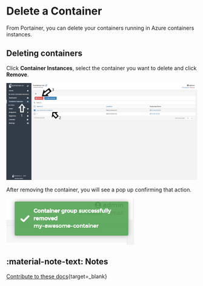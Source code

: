 # Delete a Container

From Portainer, you can delete your containers running in Azure containers instances.

## Deleting containers

Click <b>Container Instances</b>, select the container you want to delete and click <b>Remove</b>.

![delete](assets/delete-1.png)

After removing the container, you will see a pop up confirming that action. 

![delete](assets/delete-2.png)

## :material-note-text: Notes

[Contribute to these docs](https://github.com/portainer/portainer-docs/blob/master/contributing.md){target=_blank}